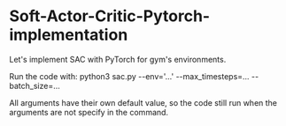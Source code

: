 # Soft-Actor-Critic-Pytorch-implementation
Let's implement SAC with PyTorch for gym's environments.

Run the code with: python3 sac.py --env='...' --max_timesteps=... --batch_size=...

All arguments have their own default value, so the code still run when the arguments are not specify in the command.
